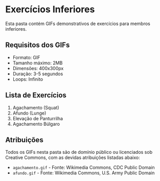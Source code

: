 # Exercícios Inferiores

Esta pasta contém GIFs demonstrativos de exercícios para membros inferiores.

## Requisitos dos GIFs
- Formato: GIF
- Tamanho máximo: 2MB
- Dimensões: 400x300px
- Duração: 3-5 segundos
- Loops: Infinito

## Lista de Exercícios
1. Agachamento (Squat)
2. Afundo (Lunge)
3. Elevação de Panturrilha
4. Agachamento Búlgaro

## Atribuições
Todos os GIFs nesta pasta são de domínio público ou licenciados sob Creative Commons, com as devidas atribuições listadas abaixo:

- `agachamento.gif` - Fonte: Wikimedia Commons, CDC Public Domain
- `afundo.gif` - Fonte: Wikimedia Commons, U.S. Army Public Domain 